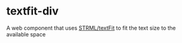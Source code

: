 # textfit-div
A web component that uses <a href="https://github.com/STRML/textFit">STRML/textFit</a> to fit the text size to the available space

